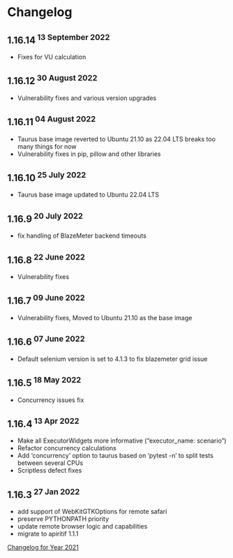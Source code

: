 # Changelog

## 1.16.14<sup> 13 September 2022</sup>
- Fixes for VU calculation

## 1.16.12<sup> 30 August 2022</sup>
- Vulnerability fixes and various version upgrades

## 1.16.11<sup> 04 August 2022</sup>
- Taurus base image reverted to Ubuntu 21.10 as 22.04 LTS breaks too many things for now
- Vulnerability fixes in pip, pillow and other libraries

## 1.16.10<sup> 25 July 2022</sup>
- Taurus base image updated to Ubuntu 22.04 LTS

## 1.16.9<sup> 20 July 2022</sup>
- fix handling of BlazeMeter backend timeouts

## 1.16.8<sup> 22 June 2022</sup>
- Vulnerability fixes

## 1.16.7<sup> 09 June 2022</sup>
- Vulnerability fixes, Moved to Ubuntu 21.10 as the base image

## 1.16.6<sup> 07 June 2022</sup>
- Default selenium version is set to 4.1.3 to fix blazemeter grid issue

## 1.16.5<sup> 18 May 2022</sup>
- Concurrency issues fix

## 1.16.4<sup> 13 Apr 2022</sup>
- Make all ExecutorWidgets more informative (“executor_name: scenario”)
- Refactor concurrency calculations
- Add ‘concurrency’ option to taurus based on ‘pytest -n’ to split tests between several CPUs
- Scriptless defect fixes

## 1.16.3<sup> 27 Jan 2022</sup>
- add support of WebKitGTKOptions for remote safari
- preserve PYTHONPATH priority
- update remote browser logic and capabilities
- migrate to apiritif 1.1.1

[Changelog for Year 2021](Changelog2021.md)